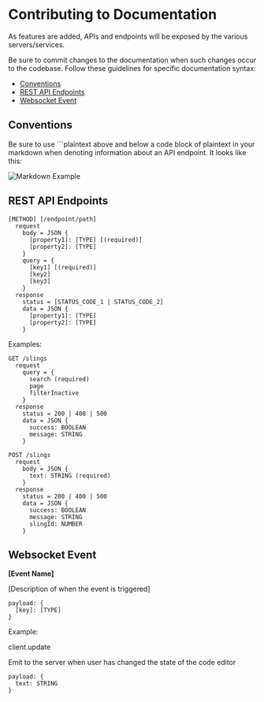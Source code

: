 # Contributing to Documentation

As features are added, APIs and endpoints will be exposed by the various servers/services.

Be sure to commit changes to the documentation when such changes occur to the codebase. Follow these guidelines for specific documentation syntax:

* [Conventions](#conventions)
* [REST API Endpoints](#rest-api-endpoints)
* [Websocket Event](#websocket-event)

## Conventions

Be sure to use \`\`\`plaintext above and below a code block of plaintext in your markdown when denoting information about an API endpoint. It looks like this:

![Markdown Example](assets/markdown-codeblock-sample.png)

## REST API Endpoints

```plaintext
[METHOD] [/endpoint/path]
  request
    body = JSON {
      [property1]: [TYPE] [(required)]
      [property2]: [TYPE]
    }
    query = {
      [key1] [(required)]
      [key2]
      [key3]
    }
  response
    status = [STATUS_CODE_1 | STATUS_CODE_2]
    data = JSON {
      [property1]: [TYPE]
      [property2]: [TYPE]
    }
```

Examples:

```plaintext
GET /slings
  request
    query = {
      search (required)
      page
      filterInactive
    }
  response
    status = 200 | 400 | 500
    data = JSON {
      success: BOOLEAN
      message: STRING
    }
```

```plaintext
POST /slings
  request
    body = JSON {
      text: STRING (required)
    }
  response
    status = 200 | 400 | 500
    data = JSON {
      success: BOOLEAN
      message: STRING
      slingId: NUMBER
    }
```

## Websocket Event


**[Event Name]**

[Description of when the event is triggered]

```plaintext
payload: {
  [key]: [TYPE]
}
```

Example:

client.update

Emit to the server when user has changed the state of the code editor

```plaintext
payload: {
  text: STRING
}
```
